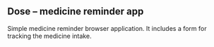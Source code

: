 ## Dose – medicine reminder app

Simple medicine reminder browser application. It includes a form for tracking the medicine intake.







